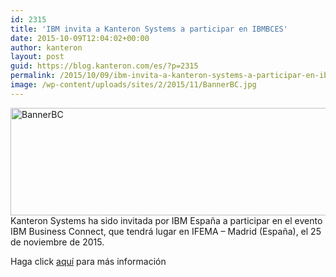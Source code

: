 ```yaml
---
id: 2315
title: 'IBM invita a Kanteron Systems a participar en IBMBCES'
date: 2015-10-09T12:04:02+00:00
author: kanteron
layout: post
guid: https://blog.kanteron.com/es/?p=2315
permalink: /2015/10/09/ibm-invita-a-kanteron-systems-a-participar-en-ibmbces/
image: /wp-content/uploads/sites/2/2015/11/BannerBC.jpg
---
```

[<img class="alignnone size-full wp-image-2314" src="https://blog.kanteron.com/wp-content/uploads/2015/11/BannerBC.jpg" alt="BannerBC" width="970" height="172" />](httpss://ibm.biz/BdXNCn)Kanteron Systems ha sido invitada por IBM España a participar en el evento IBM Business Connect, que tendrá lugar en IFEMA – Madrid (España), el 25 de noviembre de 2015.

Haga click <a href="httpss://ibm.biz/BdXNCn" target="_blank">aquí</a> para más información
